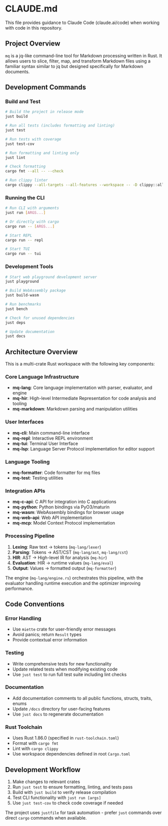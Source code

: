 # CLAUDE.md

This file provides guidance to Claude Code (claude.ai/code) when working with code in this repository.

## Project Overview

`mq` is a jq-like command-line tool for Markdown processing written in Rust. It allows users to slice, filter, map, and transform Markdown files using a familiar syntax similar to jq but designed specifically for Markdown documents.

## Development Commands

### Build and Test
```bash
# Build the project in release mode
just build

# Run all tests (includes formatting and linting)
just test

# Run tests with coverage
just test-cov

# Run formatting and linting only
just lint

# Check formatting
cargo fmt --all -- --check

# Run clippy linter
cargo clippy --all-targets --all-features --workspace -- -D clippy::all
```

### Running the CLI
```bash
# Run CLI with arguments
just run [ARGS...]

# Or directly with cargo
cargo run -- [ARGS...]

# Start REPL
cargo run -- repl

# Start TUI
cargo run -- tui
```

### Development Tools
```bash
# Start web playground development server
just playground

# Build WebAssembly package
just build-wasm

# Run benchmarks
just bench

# Check for unused dependencies
just deps

# Update documentation
just docs
```

## Architecture Overview

This is a multi-crate Rust workspace with the following key components:

### Core Language Infrastructure
- **mq-lang**: Core language implementation with parser, evaluator, and engine
- **mq-hir**: High-level Intermediate Representation for code analysis and tooling
- **mq-markdown**: Markdown parsing and manipulation utilities

### User Interfaces
- **mq-cli**: Main command-line interface
- **mq-repl**: Interactive REPL environment  
- **mq-tui**: Terminal User Interface
- **mq-lsp**: Language Server Protocol implementation for editor support

### Language Tooling
- **mq-formatter**: Code formatter for mq files
- **mq-test**: Testing utilities

### Integration APIs
- **mq-c-api**: C API for integration into C applications
- **mq-python**: Python bindings via PyO3/maturin
- **mq-wasm**: WebAssembly bindings for browser usage
- **mq-web-api**: Web API implementation
- **mq-mcp**: Model Context Protocol implementation

### Processing Pipeline
1. **Lexing**: Raw text → tokens (`mq-lang/lexer`)
2. **Parsing**: Tokens → AST/CST (`mq-lang/ast`, `mq-lang/cst`)  
3. **HIR**: AST → High-level IR for analysis (`mq-hir`)
4. **Evaluation**: HIR → runtime values (`mq-lang/eval`)
5. **Output**: Values → formatted output (`mq-formatter`)

The engine (`mq-lang/engine.rs`) orchestrates this pipeline, with the evaluator handling runtime execution and the optimizer improving performance.

## Code Conventions

### Error Handling
- Use `miette` crate for user-friendly error messages
- Avoid panics; return `Result` types
- Provide contextual error information

### Testing
- Write comprehensive tests for new functionality
- Update related tests when modifying existing code
- Use `just test` to run full test suite including lint checks

### Documentation
- Add documentation comments to all public functions, structs, traits, enums
- Update `/docs` directory for user-facing features
- Use `just docs` to regenerate documentation

### Rust Toolchain
- Uses Rust 1.86.0 (specified in `rust-toolchain.toml`)
- Format with `cargo fmt`
- Lint with `cargo clippy`
- Use workspace dependencies defined in root `Cargo.toml`

## Development Workflow

1. Make changes to relevant crates
2. Run `just test` to ensure formatting, linting, and tests pass
3. Build with `just build` to verify release compilation
4. Test CLI functionality with `just run [args]`
5. Use `just test-cov` to check code coverage if needed

The project uses `justfile` for task automation - prefer `just` commands over direct `cargo` commands when available.